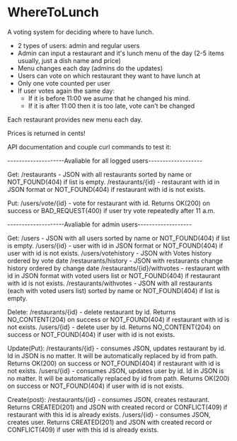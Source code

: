# WhereToLunch

A voting system for deciding where to have lunch.

- 2 types of users: admin and regular users 
- Admin can input a restaurant and it's lunch menu of the day (2-5 items usually, just a dish name and price) 
- Menu changes each day (admins do the updates) 
- Users can vote on which restaurant they want to have lunch at 
- Only one vote counted per user 
- If user votes again the same day:  
    - If it is before 11:00 we asume that he changed his mind. 
    - If it is after 11:00 then it is too late, vote can't be changed 

Each restaurant provides new menu each day.

Prices is returned in cents!

API documentation and couple curl commands to test it:

--------------------Avaliable for all logged users-------------------

Get:
/restaurants  -  JSON with all restaurants sorted by name or NOT_FOUND(404) if list is empty.
/restaurants/{id} - restaurant with id in JSON format or NOT_FOUND(404) if restaurant with id is not exists.

Put:
/users/vote/{id} - vote for restaurant with id. Returns OK(200) on success or BAD_REQUEST(400) if user try vote repeatedly after 11 a.m. 

--------------------Avaliable for admin users-------------------

Get:
/users - JSON with all users sorted by name or NOT_FOUND(404) if list is empty.
/users/{id} - user with id in JSON format or NOT_FOUND(404) if user with id is not exists.
/users/votehistory - JSON with Votes history ordered by vote date
/restaurants/history - JSON with restaurants change history ordered by change date
/restaurants/{id}/withvotes  - restaurant with id in JSON format with voted users list or NOT_FOUND(404) if restaurant with id is not exists.
/restaurants/withvotes  -  JSON with all restaurants (each with voted users list) sorted by name or NOT_FOUND(404) if list is empty.


Delete:
/restaurants/{id} - delete restaurant by id. Returns NO_CONTENT(204) on success or NOT_FOUND(404) if restaurant with id is not exists.
/users/{id} - delete user by id. Returns NO_CONTENT(204) on success or NOT_FOUND(404) if user with id is not exists.

Update(Put):
/restaurants/{id} - consumes JSON, updates restaurant by id. Id in JSON is no matter. It will be automatically replaced by id from path. Returns OK(200) on success or NOT_FOUND(404) if restaurant with id is not exists.
/users/{id} - consumes JSON, updates user by id. Id in JSON is no matter. It will be automatically replaced by id from path. Returns OK(200) on success or NOT_FOUND(404) if user with id is not exists.

Create(post):
/restaurants/{id}  -  consumes JSON, creates restaurant. Returns CREATED(201) and JSON with created record or CONFLICT(409) if restaurant with this id is already exists.
/users/{id} - consumes JSON, creates user. Returns CREATED(201) and JSON with created record or CONFLICT(409) if user with this id is already exists.